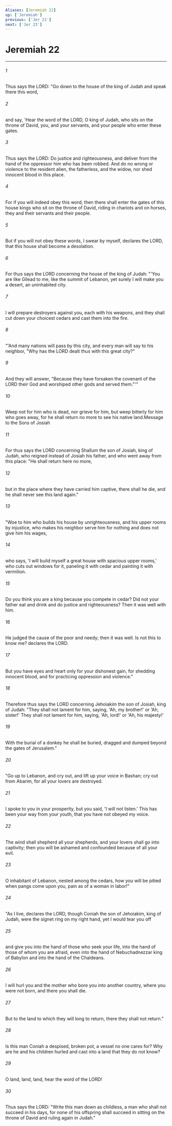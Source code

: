 ```yaml
---
Aliases: [Jeremiah 22]
up: ['Jeremiah']
previous: ['Jer 21']
next: ['Jer 23']
---
```

# Jeremiah 22
***



###### 1 
Thus says the LORD: "Go down to the house of the king of Judah and speak there this word, 

###### 2 
and say, 'Hear the word of the LORD, O king of Judah, who sits on the throne of David, you, and your servants, and your people who enter these gates. 

###### 3 
Thus says the LORD: Do justice and righteousness, and deliver from the hand of the oppressor him who has been robbed. And do no wrong or violence to the resident alien, the fatherless, and the widow, nor shed innocent blood in this place. 

###### 4 
For if you will indeed obey this word, then there shall enter the gates of this house kings who sit on the throne of David, riding in chariots and on horses, they and their servants and their people. 

###### 5 
But if you will not obey these words, I swear by myself, declares the LORD, that this house shall become a desolation. 

###### 6 
For thus says the LORD concerning the house of the king of Judah: "'You are like Gilead to me, like the summit of Lebanon, yet surely I will make you a desert, an uninhabited city. 

###### 7 
I will prepare destroyers against you, each with his weapons, and they shall cut down your choicest cedars and cast them into the fire. 

###### 8 
"'And many nations will pass by this city, and every man will say to his neighbor, "Why has the LORD dealt thus with this great city?" 

###### 9 
And they will answer, "Because they have forsaken the covenant of the LORD their God and worshiped other gods and served them."'" 

###### 10 
Weep not for him who is dead, nor grieve for him, but weep bitterly for him who goes away, for he shall return no more to see his native land.Message to the Sons of Josiah 

###### 11 
For thus says the LORD concerning Shallum the son of Josiah, king of Judah, who reigned instead of Josiah his father, and who went away from this place: "He shall return here no more, 

###### 12 
but in the place where they have carried him captive, there shall he die, and he shall never see this land again." 

###### 13 
"Woe to him who builds his house by unrighteousness, and his upper rooms by injustice, who makes his neighbor serve him for nothing and does not give him his wages, 

###### 14 
who says, 'I will build myself a great house with spacious upper rooms,' who cuts out windows for it, paneling it with cedar and painting it with vermilion. 

###### 15 
Do you think you are a king because you compete in cedar? Did not your father eat and drink and do justice and righteousness? Then it was well with him. 

###### 16 
He judged the cause of the poor and needy; then it was well. Is not this to know me? declares the LORD. 

###### 17 
But you have eyes and heart only for your dishonest gain, for shedding innocent blood, and for practicing oppression and violence." 

###### 18 
Therefore thus says the LORD concerning Jehoiakim the son of Josiah, king of Judah: "They shall not lament for him, saying, 'Ah, my brother!' or 'Ah, sister!' They shall not lament for him, saying, 'Ah, lord!' or 'Ah, his majesty!' 

###### 19 
With the burial of a donkey he shall be buried, dragged and dumped beyond the gates of Jerusalem." 

###### 20 
"Go up to Lebanon, and cry out, and lift up your voice in Bashan; cry out from Abarim, for all your lovers are destroyed. 

###### 21 
I spoke to you in your prosperity, but you said, 'I will not listen.' This has been your way from your youth, that you have not obeyed my voice. 

###### 22 
The wind shall shepherd all your shepherds, and your lovers shall go into captivity; then you will be ashamed and confounded because of all your evil. 

###### 23 
O inhabitant of Lebanon, nested among the cedars, how you will be pitied when pangs come upon you, pain as of a woman in labor!" 

###### 24 
"As I live, declares the LORD, though Coniah the son of Jehoiakim, king of Judah, were the signet ring on my right hand, yet I would tear you off 

###### 25 
and give you into the hand of those who seek your life, into the hand of those of whom you are afraid, even into the hand of Nebuchadnezzar king of Babylon and into the hand of the Chaldeans. 

###### 26 
I will hurl you and the mother who bore you into another country, where you were not born, and there you shall die. 

###### 27 
But to the land to which they will long to return, there they shall not return." 

###### 28 
Is this man Coniah a despised, broken pot, a vessel no one cares for? Why are he and his children hurled and cast into a land that they do not know? 

###### 29 
O land, land, land, hear the word of the LORD! 

###### 30 
Thus says the LORD: "Write this man down as childless, a man who shall not succeed in his days, for none of his offspring shall succeed in sitting on the throne of David and ruling again in Judah."
